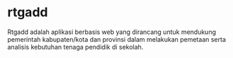 # rtgadd
Rtgadd adalah aplikasi berbasis web yang dirancang untuk mendukung pemerintah kabupaten/kota dan provinsi dalam melakukan pemetaan serta analisis kebutuhan tenaga pendidik di sekolah. 
